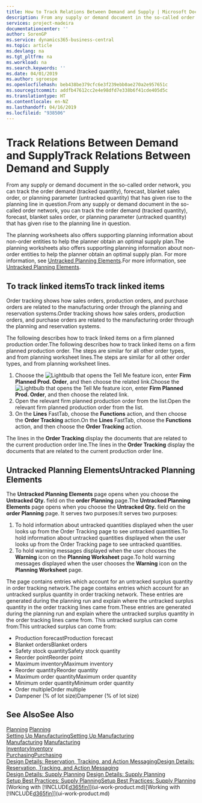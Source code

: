 ```yaml
---
title: How to Track Relations Between Demand and Supply | Microsoft Docs
description: From any supply or demand document in the so-called order network, you can track the order demand (tracked quantity), forecast, blanket sales order, or planning parameter (untracked quantity) that has given rise to the planning line in question.
services: project-madeira
documentationcenter: ''
author: SorenGP
ms.service: dynamics365-business-central
ms.topic: article
ms.devlang: na
ms.tgt_pltfrm: na
ms.workload: na
ms.search.keywords: ''
ms.date: 04/01/2019
ms.author: sgroespe
ms.openlocfilehash: beb438be379cfc6e3f239ebb0ae270a2e957651c
ms.sourcegitcommit: addfb47612cc2e4e98dfd7e338b6f41cde405d5c
ms.translationtype: HT
ms.contentlocale: en-NZ
ms.lasthandoff: 04/16/2019
ms.locfileid: "938506"
---
```

# <a name="track-relations-between-demand-and-supply"></a><span data-ttu-id="6ec5e-103">Track Relations Between Demand and Supply</span><span class="sxs-lookup"><span data-stu-id="6ec5e-103">Track Relations Between Demand and Supply</span></span>
<span data-ttu-id="6ec5e-104">From any supply or demand document in the so-called order network, you can track the order demand (tracked quantity), forecast, blanket sales order, or planning parameter (untracked quantity) that has given rise to the planning line in question.</span><span class="sxs-lookup"><span data-stu-id="6ec5e-104">From any supply or demand document in the so-called order network, you can track the order demand (tracked quantity), forecast, blanket sales order, or planning parameter (untracked quantity) that has given rise to the planning line in question.</span></span>

<span data-ttu-id="6ec5e-105">The planning worksheets also offers supporting planning information about non-order entities to help the planner obtain an optimal supply plan.</span><span class="sxs-lookup"><span data-stu-id="6ec5e-105">The planning worksheets also offers supporting planning information about non-order entities to help the planner obtain an optimal supply plan.</span></span> <span data-ttu-id="6ec5e-106">For more information, see [Untracked Planning Elements](production-how-track-demand-supply.md#untracked-planning-elements).</span><span class="sxs-lookup"><span data-stu-id="6ec5e-106">For more information, see [Untracked Planning Elements](production-how-track-demand-supply.md#untracked-planning-elements).</span></span>

## <a name="to-track-linked-items"></a><span data-ttu-id="6ec5e-107">To track linked items</span><span class="sxs-lookup"><span data-stu-id="6ec5e-107">To track linked items</span></span>
<span data-ttu-id="6ec5e-108">Order tracking shows how sales orders, production orders, and purchase orders are related to the manufacturing order through the planning and reservation systems.</span><span class="sxs-lookup"><span data-stu-id="6ec5e-108">Order tracking shows how sales orders, production orders, and purchase orders are related to the manufacturing order through the planning and reservation systems.</span></span>

<span data-ttu-id="6ec5e-109">The following describes how to track linked items on a firm planned production order.</span><span class="sxs-lookup"><span data-stu-id="6ec5e-109">The following describes how to track linked items on a firm planned production order.</span></span> <span data-ttu-id="6ec5e-110">The steps are similar for all other order types, and from planning worksheet lines.</span><span class="sxs-lookup"><span data-stu-id="6ec5e-110">The steps are similar for all other order types, and from planning worksheet lines.</span></span>

1. <span data-ttu-id="6ec5e-111">Choose the ![Lightbulb that opens the Tell Me feature](media/ui-search/search_small.png "Tell me what you want to do") icon, enter **Firm Planned Prod. Order**, and then choose the related link.</span><span class="sxs-lookup"><span data-stu-id="6ec5e-111">Choose the ![Lightbulb that opens the Tell Me feature](media/ui-search/search_small.png "Tell me what you want to do") icon, enter **Firm Planned Prod. Order**, and then choose the related link.</span></span>
2. <span data-ttu-id="6ec5e-112">Open the relevant firm planned production order from the list.</span><span class="sxs-lookup"><span data-stu-id="6ec5e-112">Open the relevant firm planned production order from the list.</span></span>
3. <span data-ttu-id="6ec5e-113">On the **Lines** FastTab, choose the **Functions** action, and then choose the **Order Tracking** action.</span><span class="sxs-lookup"><span data-stu-id="6ec5e-113">On the **Lines** FastTab, choose the **Functions** action, and then choose the **Order Tracking** action.</span></span>

<span data-ttu-id="6ec5e-114">The lines in the **Order Tracking** display the documents that are related to the current production order line.</span><span class="sxs-lookup"><span data-stu-id="6ec5e-114">The lines in the **Order Tracking** display the documents that are related to the current production order line.</span></span>

## <a name="untracked-planning-elements"></a><span data-ttu-id="6ec5e-115">Untracked Planning Elements</span><span class="sxs-lookup"><span data-stu-id="6ec5e-115">Untracked Planning Elements</span></span>
<span data-ttu-id="6ec5e-116">The **Untracked Planning Elements** page opens when you choose the **Untracked Qty.** field on the **order Planning** page.</span><span class="sxs-lookup"><span data-stu-id="6ec5e-116">The **Untracked Planning Elements** page opens when you choose the **Untracked Qty.** field on the **order Planning** page.</span></span> <span data-ttu-id="6ec5e-117">It serves two purposes:</span><span class="sxs-lookup"><span data-stu-id="6ec5e-117">It serves two purposes:</span></span>

1. <span data-ttu-id="6ec5e-118">To hold information about untracked quantities displayed when the user looks up from the Order Tracking page to see untracked quantities.</span><span class="sxs-lookup"><span data-stu-id="6ec5e-118">To hold information about untracked quantities displayed when the user looks up from the Order Tracking page to see untracked quantities.</span></span>
2. <span data-ttu-id="6ec5e-119">To hold warning messages displayed when the user chooses the **Warning** icon on the **Planning Worksheet** page.</span><span class="sxs-lookup"><span data-stu-id="6ec5e-119">To hold warning messages displayed when the user chooses the **Warning** icon on the **Planning Worksheet** page.</span></span>

<span data-ttu-id="6ec5e-120">The page contains entries which account for an untracked surplus quantity in order tracking network.</span><span class="sxs-lookup"><span data-stu-id="6ec5e-120">The page contains entries which account for an untracked surplus quantity in order tracking network.</span></span> <span data-ttu-id="6ec5e-121">These entries are generated during the planning run and explain where the untracked surplus quantity in the order tracking lines came from.</span><span class="sxs-lookup"><span data-stu-id="6ec5e-121">These entries are generated during the planning run and explain where the untracked surplus quantity in the order tracking lines came from.</span></span> <span data-ttu-id="6ec5e-122">This untracked surplus can come from:</span><span class="sxs-lookup"><span data-stu-id="6ec5e-122">This untracked surplus can come from:</span></span>

- <span data-ttu-id="6ec5e-123">Production forecast</span><span class="sxs-lookup"><span data-stu-id="6ec5e-123">Production forecast</span></span>
- <span data-ttu-id="6ec5e-124">Blanket orders</span><span class="sxs-lookup"><span data-stu-id="6ec5e-124">Blanket orders</span></span>
- <span data-ttu-id="6ec5e-125">Safety stock quantity</span><span class="sxs-lookup"><span data-stu-id="6ec5e-125">Safety stock quantity</span></span>
- <span data-ttu-id="6ec5e-126">Reorder point</span><span class="sxs-lookup"><span data-stu-id="6ec5e-126">Reorder point</span></span>
- <span data-ttu-id="6ec5e-127">Maximum inventory</span><span class="sxs-lookup"><span data-stu-id="6ec5e-127">Maximum inventory</span></span>
- <span data-ttu-id="6ec5e-128">Reorder quantity</span><span class="sxs-lookup"><span data-stu-id="6ec5e-128">Reorder quantity</span></span>
- <span data-ttu-id="6ec5e-129">Maximum order quantity</span><span class="sxs-lookup"><span data-stu-id="6ec5e-129">Maximum order quantity</span></span>
- <span data-ttu-id="6ec5e-130">Minimum order quantity</span><span class="sxs-lookup"><span data-stu-id="6ec5e-130">Minimum order quantity</span></span>
- <span data-ttu-id="6ec5e-131">Order multiple</span><span class="sxs-lookup"><span data-stu-id="6ec5e-131">Order multiple</span></span>
- <span data-ttu-id="6ec5e-132">Dampener (% of lot size)</span><span class="sxs-lookup"><span data-stu-id="6ec5e-132">Dampener (% of lot size)</span></span>

## <a name="see-also"></a><span data-ttu-id="6ec5e-133">See Also</span><span class="sxs-lookup"><span data-stu-id="6ec5e-133">See Also</span></span>  
<span data-ttu-id="6ec5e-134">[Planning](production-planning.md) </span><span class="sxs-lookup"><span data-stu-id="6ec5e-134">[Planning](production-planning.md) </span></span>  
[<span data-ttu-id="6ec5e-135">Setting Up Manufacturing</span><span class="sxs-lookup"><span data-stu-id="6ec5e-135">Setting Up Manufacturing</span></span>](production-configure-production-processes.md)  
<span data-ttu-id="6ec5e-136">[Manufacturing](production-manage-manufacturing.md)  </span><span class="sxs-lookup"><span data-stu-id="6ec5e-136">[Manufacturing](production-manage-manufacturing.md)  </span></span>  
[<span data-ttu-id="6ec5e-137">Inventory</span><span class="sxs-lookup"><span data-stu-id="6ec5e-137">Inventory</span></span>](inventory-manage-inventory.md)  
[<span data-ttu-id="6ec5e-138">Purchasing</span><span class="sxs-lookup"><span data-stu-id="6ec5e-138">Purchasing</span></span>](purchasing-manage-purchasing.md)  
[<span data-ttu-id="6ec5e-139">Design Details: Reservation, Tracking, and Action Messaging</span><span class="sxs-lookup"><span data-stu-id="6ec5e-139">Design Details: Reservation, Tracking, and Action Messaging</span></span>](design-details-reservation-order-tracking-and-action-messaging.md)  
<span data-ttu-id="6ec5e-140">[Design Details: Supply Planning](design-details-supply-planning.md) </span><span class="sxs-lookup"><span data-stu-id="6ec5e-140">[Design Details: Supply Planning](design-details-supply-planning.md) </span></span>  
[<span data-ttu-id="6ec5e-141">Setup Best Practices: Supply Planning</span><span class="sxs-lookup"><span data-stu-id="6ec5e-141">Setup Best Practices: Supply Planning</span></span>](setup-best-practices-supply-planning.md)  
<span data-ttu-id="6ec5e-142">[Working with [!INCLUDE[d365fin](includes/d365fin_md.md)]](ui-work-product.md)</span><span class="sxs-lookup"><span data-stu-id="6ec5e-142">[Working with [!INCLUDE[d365fin](includes/d365fin_md.md)]](ui-work-product.md)</span></span>
